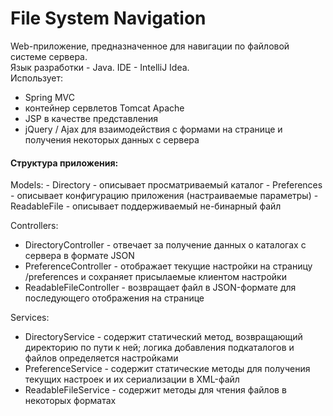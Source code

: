 # File System Navigation
Web-приложение, предназначенное для навигации по файловой системе сервера. <br>
Язык разработки - Java. IDE - IntelliJ Idea.<br> 
Использует:
  - Spring MVC
  - контейнер сервлетов Tomcat Apache
  - JSP в качестве представления
  - jQuery / Ajax для взаимодействия с формами на странице и получения некоторых данных с сервера

<h4>Структура приложения:</h4>
Models:
  - Directory - описывает просматриваемый каталог
  - Preferences - описывает конфигурацию приложения (настраиваемые параметры)
  - ReadableFile - описывает поддерживаемый не-бинарный файл
  
Controllers:
  - DirectoryController - отвечает за получение данных о каталогах с сервера в формате JSON
  - PreferenceController - отображает текущие настройки на страницу /preferences и сохраняет присылаемые клиентом настройки
  - ReadableFileController - возвращает файл в JSON-формате для последующего отображения на странице
  
Services:
  - DirectoryService - содержит статический метод, возвращающий директорию по пути к ней; логика добавления подкаталогов и файлов определяется настройками
  - PreferenceService - содержит статические методы для получения текущих настроек и их сериализации в XML-файл
  - ReadableFileService - содержит методы для чтения файлов в некоторых форматах
